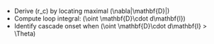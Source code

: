 * Derive (r_c) by locating maximal (\nabla|\mathbf{D}|)
* Compute loop integral: (\oint \mathbf{D}\cdot d\mathbf{l})
* Identify cascade onset when (\oint \mathbf{D}\cdot d\mathbf{l} > \Theta)